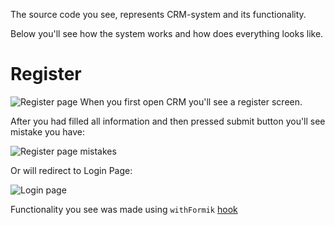 The source code you see, represents CRM-system and its functionality.

Below you'll see how the system works and how does everything looks like.

# Register

![Register page](https://i.ibb.co/ZLR5vKm/2022-03-21-18-04-07.png)
When you first open CRM you'll see a register screen.

After you had filled all information and then pressed submit button you'll see mistake you have:

![Register page mistakes](https://i.ibb.co/6H2BsHD/2022-03-21-18-15-56.png)

Or will redirect to Login Page:

![Login page](https://i.ibb.co/1723gfG/2022-03-21-18-19-54.png)

Functionality you see was made using `withFormik` <a href="https://formik.org/docs/api/withFormik">hook</a>
